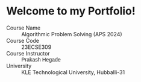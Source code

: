 
# Welcome to my Portfolio!



<style>
.custom-font {
    font-family: 'FontFamilyName', sans-serif; /* Replace 'FontFamilyName' with the actual font family used for Tejas Anvekar */
}
</style>

<dl>
<dt>Course Name</dt>
<dd>Algorithmic Problem Solving (APS 2024)</dd>
<dt>Course Code</dt>
<dd>23ECSE309</dd>
<dt>Course Instructor</dt>
<dd class="custom-font">Prakash Hegade</dd>
<dt>University</dt>
<dd>KLE Technological University, Hubballi-31</dd>
</dl>

